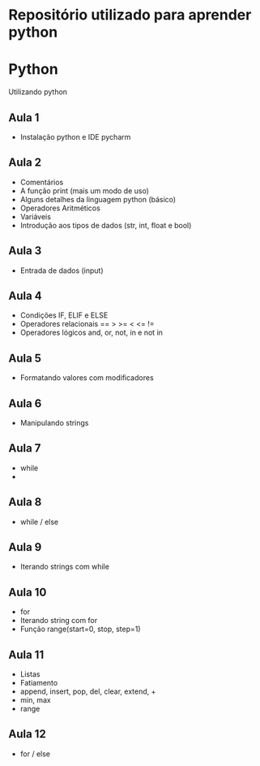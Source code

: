 # Repositório utilizado para aprender python
# Python
Utilizando python

## Aula 1
- Instalação python e IDE pycharm

## Aula 2
- Comentários
- A função print (mais um modo de uso)
- Alguns detalhes da linguagem python (básico)
- Operadores Aritméticos
- Variáveis
- Introdução aos tipos de dados (str, int, float e bool)

## Aula 3
- Entrada de dados (input)

## Aula 4
- Condições IF, ELIF e ELSE
- Operadores relacionais == > >= < <= !=
- Operadores lógicos and, or, not, in e not in

## Aula 5
- Formatando valores com modificadores

## Aula 6
- Manipulando strings

## Aula 7
- while
- 
## Aula 8
- while / else

## Aula 9
- Iterando strings com while

## Aula 10
- for
- Iterando string com for
- Função range(start=0, stop, step=1)

## Aula 11
- Listas
- Fatiamento
- append, insert, pop, del, clear, extend, +
- min, max
- range

## Aula 12
- for / else
